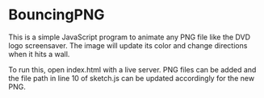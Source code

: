 # BouncingPNG

This is a simple JavaScript program to animate any PNG file like the DVD logo screensaver. The image will update its color and change directions when it hits a wall.

To run this, open index.html with a live server. PNG files can be added and the file path in line 10 of sketch.js can be updated accordingly for the new PNG.
